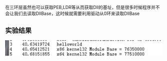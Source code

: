 在三环层虽然也可以获取PEB,LDR等从而获取Dll的基址，但是很多时候程序并不会让我们去读取DllBase，这时候就需要利用驱动从0环来读取DllBase

实验结果
---

![](https://raw.githubusercontent.com/Whitebird0/tuchuang/master/QQ截图20220412164058.png)

